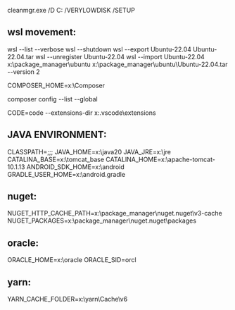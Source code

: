 cleanmgr.exe /D C: /VERYLOWDISK /SETUP

## wsl movement: 
wsl --list --verbose
wsl --shutdown
wsl --export Ubuntu-22.04 Ubuntu-22.04.tar
wsl --unregister Ubuntu-22.04
wsl --import Ubuntu-22.04 x:\package_manager\ubuntu x:\package_manager\ubuntu\Ubuntu-22.04.tar --version 2

COMPOSER_HOME=x:\Composer

composer config --list --global

CODE=code --extensions-dir x:\.vscode\extensions

## JAVA ENVIRONMENT:
CLASSPATH=;;;
JAVA_HOME=x:\java20
JAVA_JRE=x:\jre
CATALINA_BASE=x:\tomcat_base
CATALINA_HOME=x:\apache-tomcat-10.1.13
ANDROID_SDK_HOME=x:\android
GRADLE_USER_HOME=x:\android\.gradle


## nuget:
NUGET_HTTP_CACHE_PATH=x:\package_manager\nuget\.nuget\v3-cache
NUGET_PACKAGES=x:\package_manager\nuget\.nuget\packages


## oracle:
ORACLE_HOME=x:\oracle
ORACLE_SID=orcl


## yarn:
YARN_CACHE_FOLDER=x:\yarn\Cache\v6
